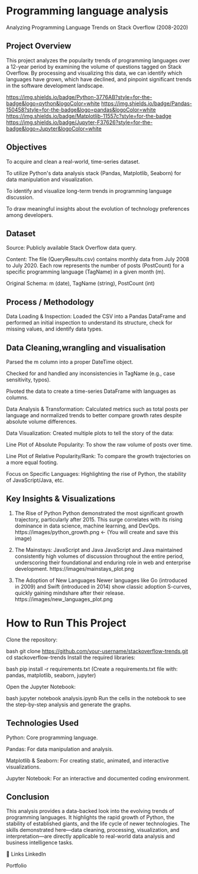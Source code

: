 # Programming language analysis
Analyzing Programming Language Trends on Stack Overflow (2008-2020)     
## Project Overview
This project analyzes the popularity trends of programming languages over a 12-year period by examining the volume of questions tagged on Stack Overflow. By processing and visualizing this data, we can identify which languages have grown, which have declined, and pinpoint significant trends in the software development landscape.

https://img.shields.io/badge/Python-3776AB?style=for-the-badge&logo=python&logoColor=white
https://img.shields.io/badge/Pandas-150458?style=for-the-badge&logo=pandas&logoColor=white
https://img.shields.io/badge/Matplotlib-11557c?style=for-the-badge
https://img.shields.io/badge/Jupyter-F37626?style=for-the-badge&logo=Jupyter&logoColor=white

## Objectives
To acquire and clean a real-world, time-series dataset.

To utilize Python's data analysis stack (Pandas, Matplotlib, Seaborn) for data manipulation and visualization.

To identify and visualize long-term trends in programming language discussion.

To draw meaningful insights about the evolution of technology preferences among developers.

## Dataset
Source: Publicly available Stack Overflow data query.

Content: The file (QueryResults.csv) contains monthly data from July 2008 to July 2020. Each row represents the number of posts (PostCount) for a specific programming language (TagName) in a given month (m).

Original Schema: m (date), TagName (string), PostCount (int)

## Process / Methodology
Data Loading & Inspection: Loaded the CSV into a Pandas DataFrame and performed an initial inspection to understand its structure, check for missing values, and identify data types.

## Data Cleaning,wrangling and visualisation

Parsed the m column into a proper DateTime object.

Checked for and handled any inconsistencies in TagName (e.g., case sensitivity, typos).

Pivoted the data to create a time-series DataFrame with languages as columns.

Data Analysis & Transformation: Calculated metrics such as total posts per language and normalized trends to better compare growth rates despite absolute volume differences.

Data Visualization: Created multiple plots to tell the story of the data:

Line Plot of Absolute Popularity: To show the raw volume of posts over time.

Line Plot of Relative Popularity/Rank: To compare the growth trajectories on a more equal footing.

Focus on Specific Languages: Highlighting the rise of Python, the stability of JavaScript/Java, etc.

## Key Insights & Visualizations
1. The Rise of Python
Python demonstrated the most significant growth trajectory, particularly after 2015. This surge correlates with its rising dominance in data science, machine learning, and DevOps.
https://images/python_growth.png <- (You will create and save this image)

2. The Mainstays: JavaScript and Java
JavaScript and Java maintained consistently high volumes of discussion throughout the entire period, underscoring their foundational and enduring role in web and enterprise development.
https://images/mainstays_plot.png

3. The Adoption of New Languages
Newer languages like Go (introduced in 2009) and Swift (introduced in 2014) show classic adoption S-curves, quickly gaining mindshare after their release.
https://images/new_languages_plot.png

# How to Run This Project
Clone the repository:

bash
git clone https://github.com/your-username/stackoverflow-trends.git
cd stackoverflow-trends
Install the required libraries:

bash
pip install -r requirements.txt
(Create a requirements.txt file with: pandas, matplotlib, seaborn, jupyter)

Open the Jupyter Notebook:

bash
jupyter notebook analysis.ipynb
Run the cells in the notebook to see the step-by-step analysis and generate the graphs.

## Technologies Used
Python: Core programming language.

Pandas: For data manipulation and analysis.

Matplotlib & Seaborn: For creating static, animated, and interactive visualizations.

Jupyter Notebook: For an interactive and documented coding environment.

## Conclusion
This analysis provides a data-backed look into the evolving trends of programming languages. It highlights the rapid growth of Python, the stability of established giants, and the life cycle of newer technologies. The skills demonstrated here—data cleaning, processing, visualization, and interpretation—are directly applicable to real-world data analysis and business intelligence tasks.

🔗 Links
LinkedIn

Portfolio
